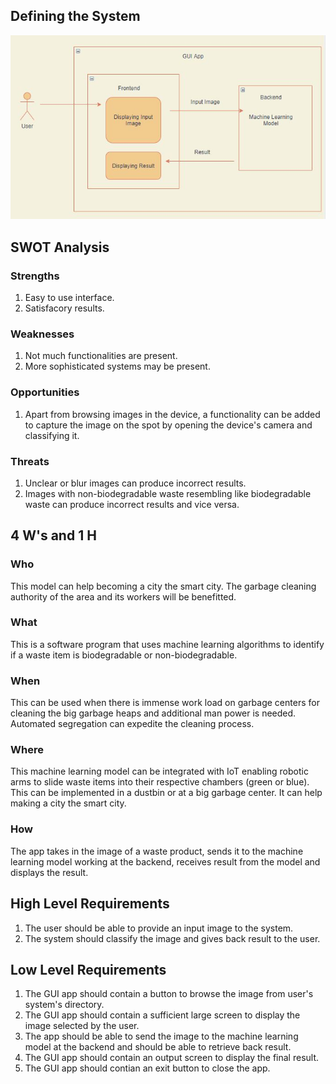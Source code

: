 ## Defining the System
![alt text](https://github.com/jatin-kumar-123/First_Sprint_Mini_Project/blob/main/1_Requirements/Defining%20System.png)

## SWOT Analysis
### Strengths
1. Easy to use interface.
2. Satisfacory results.
### Weaknesses
1. Not much functionalities are present.
2. More sophisticated systems may be present. 
### Opportunities
1. Apart from browsing images in the device, a functionality can be added to capture the image on the spot by opening the device's camera and classifying it.
### Threats
1. Unclear or blur images can produce incorrect results.
2. Images with non-biodegradable waste resembling like biodegradable waste can produce incorrect results and vice versa.

## 4 W's and 1 H
### Who
This model can help becoming a city the smart city. The garbage cleaning authority of the area and its workers will be benefitted.
### What
This is a software program that uses machine learning algorithms to identify if a waste item is biodegradable or non-biodegradable.
### When 
This can be used when there is immense work load on garbage centers for cleaning the big garbage heaps and additional man power is needed. Automated segregation can expedite the cleaning process.
### Where
This machine learning model can be integrated with IoT enabling robotic arms to slide waste items into their respective chambers (green or blue). This can be implemented in a dustbin or at a big garbage center. It can help making a city the smart city.
### How
The app takes in the image of a waste product, sends it to the machine learning model working at the backend, receives result from the model and displays the result.

## High Level Requirements
1. The user should be able to provide an input image to the system.
2. The system should classify the image and gives back result to the user.

## Low Level Requirements
1. The GUI app should contain a button to browse the image from user's system's directory.
2. The GUI app should contain a sufficient large screen to display the image selected by the user.
3. The app should be able to send the image to the machine learning model at the backend and should be able to retrieve back result.
4. The GUI app should contain an output screen to display the final result.
5. The GUI app should contian an exit button to close the app.

